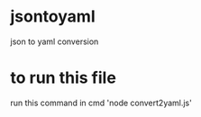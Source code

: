 # jsontoyaml
json to yaml conversion

# to run this file
run this command in cmd 'node convert2yaml.js'
